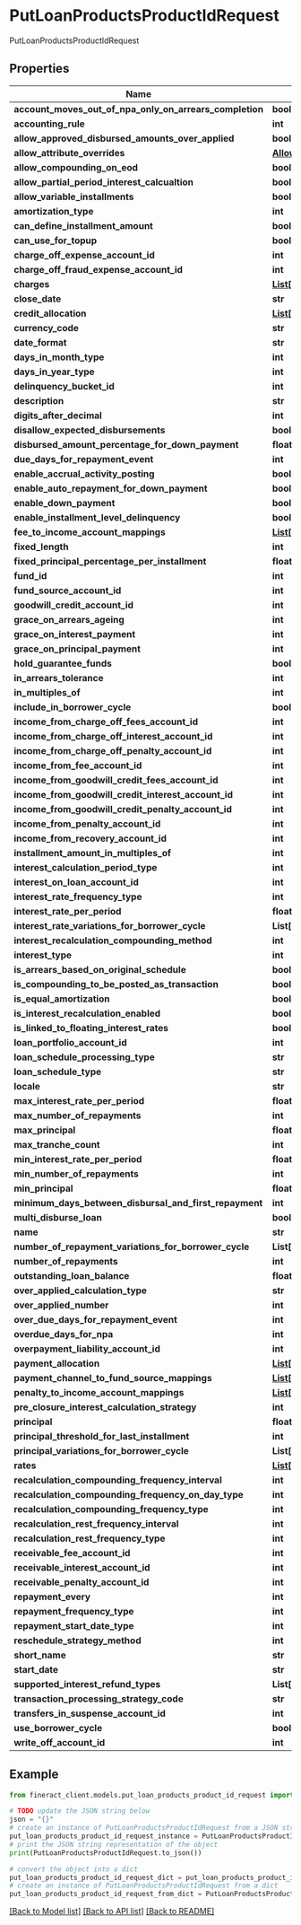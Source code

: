 # PutLoanProductsProductIdRequest

PutLoanProductsProductIdRequest

## Properties

Name | Type | Description | Notes
------------ | ------------- | ------------- | -------------
**account_moves_out_of_npa_only_on_arrears_completion** | **bool** |  | [optional] 
**accounting_rule** | **int** |  | [optional] 
**allow_approved_disbursed_amounts_over_applied** | **bool** |  | [optional] 
**allow_attribute_overrides** | [**AllowAttributeOverrides**](AllowAttributeOverrides.md) |  | [optional] 
**allow_compounding_on_eod** | **bool** |  | [optional] 
**allow_partial_period_interest_calcualtion** | **bool** |  | [optional] 
**allow_variable_installments** | **bool** |  | [optional] 
**amortization_type** | **int** |  | [optional] 
**can_define_installment_amount** | **bool** |  | [optional] 
**can_use_for_topup** | **bool** |  | [optional] 
**charge_off_expense_account_id** | **int** |  | [optional] 
**charge_off_fraud_expense_account_id** | **int** |  | [optional] 
**charges** | [**List[ChargeData]**](ChargeData.md) |  | [optional] 
**close_date** | **str** |  | [optional] 
**credit_allocation** | [**List[CreditAllocationData]**](CreditAllocationData.md) |  | [optional] 
**currency_code** | **str** |  | [optional] 
**date_format** | **str** |  | [optional] 
**days_in_month_type** | **int** |  | [optional] 
**days_in_year_type** | **int** |  | [optional] 
**delinquency_bucket_id** | **int** |  | [optional] 
**description** | **str** |  | [optional] 
**digits_after_decimal** | **int** |  | [optional] 
**disallow_expected_disbursements** | **bool** |  | [optional] 
**disbursed_amount_percentage_for_down_payment** | **float** |  | [optional] 
**due_days_for_repayment_event** | **int** |  | [optional] 
**enable_accrual_activity_posting** | **bool** |  | [optional] 
**enable_auto_repayment_for_down_payment** | **bool** |  | [optional] 
**enable_down_payment** | **bool** |  | [optional] 
**enable_installment_level_delinquency** | **bool** |  | [optional] 
**fee_to_income_account_mappings** | [**List[GetLoanFeeToIncomeAccountMappings]**](GetLoanFeeToIncomeAccountMappings.md) |  | [optional] 
**fixed_length** | **int** |  | [optional] 
**fixed_principal_percentage_per_installment** | **float** |  | [optional] 
**fund_id** | **int** |  | [optional] 
**fund_source_account_id** | **int** |  | [optional] 
**goodwill_credit_account_id** | **int** |  | [optional] 
**grace_on_arrears_ageing** | **int** |  | [optional] 
**grace_on_interest_payment** | **int** |  | [optional] 
**grace_on_principal_payment** | **int** |  | [optional] 
**hold_guarantee_funds** | **bool** |  | [optional] 
**in_arrears_tolerance** | **int** |  | [optional] 
**in_multiples_of** | **int** |  | [optional] 
**include_in_borrower_cycle** | **bool** |  | [optional] 
**income_from_charge_off_fees_account_id** | **int** |  | [optional] 
**income_from_charge_off_interest_account_id** | **int** |  | [optional] 
**income_from_charge_off_penalty_account_id** | **int** |  | [optional] 
**income_from_fee_account_id** | **int** |  | [optional] 
**income_from_goodwill_credit_fees_account_id** | **int** |  | [optional] 
**income_from_goodwill_credit_interest_account_id** | **int** |  | [optional] 
**income_from_goodwill_credit_penalty_account_id** | **int** |  | [optional] 
**income_from_penalty_account_id** | **int** |  | [optional] 
**income_from_recovery_account_id** | **int** |  | [optional] 
**installment_amount_in_multiples_of** | **int** |  | [optional] 
**interest_calculation_period_type** | **int** |  | [optional] 
**interest_on_loan_account_id** | **int** |  | [optional] 
**interest_rate_frequency_type** | **int** |  | [optional] 
**interest_rate_per_period** | **float** |  | [optional] 
**interest_rate_variations_for_borrower_cycle** | **List[int]** |  | [optional] 
**interest_recalculation_compounding_method** | **int** |  | [optional] 
**interest_type** | **int** |  | [optional] 
**is_arrears_based_on_original_schedule** | **bool** |  | [optional] 
**is_compounding_to_be_posted_as_transaction** | **bool** |  | [optional] 
**is_equal_amortization** | **bool** |  | [optional] 
**is_interest_recalculation_enabled** | **bool** |  | [optional] 
**is_linked_to_floating_interest_rates** | **bool** |  | [optional] 
**loan_portfolio_account_id** | **int** |  | [optional] 
**loan_schedule_processing_type** | **str** |  | [optional] 
**loan_schedule_type** | **str** |  | [optional] 
**locale** | **str** |  | [optional] 
**max_interest_rate_per_period** | **float** |  | [optional] 
**max_number_of_repayments** | **int** |  | [optional] 
**max_principal** | **float** |  | [optional] 
**max_tranche_count** | **int** |  | [optional] 
**min_interest_rate_per_period** | **float** |  | [optional] 
**min_number_of_repayments** | **int** |  | [optional] 
**min_principal** | **float** |  | [optional] 
**minimum_days_between_disbursal_and_first_repayment** | **int** |  | [optional] 
**multi_disburse_loan** | **bool** |  | [optional] 
**name** | **str** |  | [optional] 
**number_of_repayment_variations_for_borrower_cycle** | **List[int]** |  | [optional] 
**number_of_repayments** | **int** |  | [optional] 
**outstanding_loan_balance** | **float** |  | [optional] 
**over_applied_calculation_type** | **str** |  | [optional] 
**over_applied_number** | **int** |  | [optional] 
**over_due_days_for_repayment_event** | **int** |  | [optional] 
**overdue_days_for_npa** | **int** |  | [optional] 
**overpayment_liability_account_id** | **int** |  | [optional] 
**payment_allocation** | [**List[AdvancedPaymentData]**](AdvancedPaymentData.md) |  | [optional] 
**payment_channel_to_fund_source_mappings** | [**List[GetLoanPaymentChannelToFundSourceMappings]**](GetLoanPaymentChannelToFundSourceMappings.md) |  | [optional] 
**penalty_to_income_account_mappings** | [**List[ChargeToGLAccountMapper]**](ChargeToGLAccountMapper.md) |  | [optional] 
**pre_closure_interest_calculation_strategy** | **int** |  | [optional] 
**principal** | **float** |  | [optional] 
**principal_threshold_for_last_installment** | **int** |  | [optional] 
**principal_variations_for_borrower_cycle** | **List[int]** |  | [optional] 
**rates** | [**List[RateData]**](RateData.md) |  | [optional] 
**recalculation_compounding_frequency_interval** | **int** |  | [optional] 
**recalculation_compounding_frequency_on_day_type** | **int** |  | [optional] 
**recalculation_compounding_frequency_type** | **int** |  | [optional] 
**recalculation_rest_frequency_interval** | **int** |  | [optional] 
**recalculation_rest_frequency_type** | **int** |  | [optional] 
**receivable_fee_account_id** | **int** |  | [optional] 
**receivable_interest_account_id** | **int** |  | [optional] 
**receivable_penalty_account_id** | **int** |  | [optional] 
**repayment_every** | **int** |  | [optional] 
**repayment_frequency_type** | **int** |  | [optional] 
**repayment_start_date_type** | **int** |  | [optional] 
**reschedule_strategy_method** | **int** |  | [optional] 
**short_name** | **str** |  | [optional] 
**start_date** | **str** |  | [optional] 
**supported_interest_refund_types** | **List[str]** |  | [optional] 
**transaction_processing_strategy_code** | **str** |  | [optional] 
**transfers_in_suspense_account_id** | **int** |  | [optional] 
**use_borrower_cycle** | **bool** |  | [optional] 
**write_off_account_id** | **int** |  | [optional] 

## Example

```python
from fineract_client.models.put_loan_products_product_id_request import PutLoanProductsProductIdRequest

# TODO update the JSON string below
json = "{}"
# create an instance of PutLoanProductsProductIdRequest from a JSON string
put_loan_products_product_id_request_instance = PutLoanProductsProductIdRequest.from_json(json)
# print the JSON string representation of the object
print(PutLoanProductsProductIdRequest.to_json())

# convert the object into a dict
put_loan_products_product_id_request_dict = put_loan_products_product_id_request_instance.to_dict()
# create an instance of PutLoanProductsProductIdRequest from a dict
put_loan_products_product_id_request_from_dict = PutLoanProductsProductIdRequest.from_dict(put_loan_products_product_id_request_dict)
```
[[Back to Model list]](../README.md#documentation-for-models) [[Back to API list]](../README.md#documentation-for-api-endpoints) [[Back to README]](../README.md)


